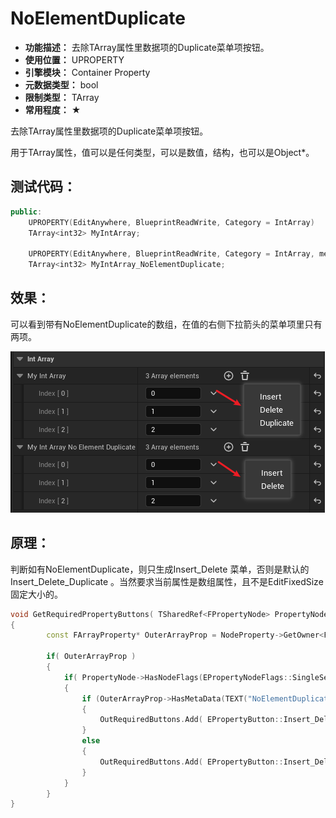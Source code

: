 ﻿# NoElementDuplicate

- **功能描述：** 去除TArray属性里数据项的Duplicate菜单项按钮。
- **使用位置：** UPROPERTY
- **引擎模块：** Container Property
- **元数据类型：** bool
- **限制类型：** TArray
- **常用程度：** ★

去除TArray属性里数据项的Duplicate菜单项按钮。

用于TArray属性，值可以是任何类型，可以是数值，结构，也可以是Object*。

## 测试代码：

```cpp
public:
	UPROPERTY(EditAnywhere, BlueprintReadWrite, Category = IntArray)
	TArray<int32> MyIntArray;

	UPROPERTY(EditAnywhere, BlueprintReadWrite, Category = IntArray, meta = (NoElementDuplicate))
	TArray<int32> MyIntArray_NoElementDuplicate;
```

## 效果：

可以看到带有NoElementDuplicate的数组，在值的右侧下拉箭头的菜单项里只有两项。

![Untitled](Untitled.png)

## 原理：

判断如有NoElementDuplicate，则只生成Insert_Delete 菜单，否则是默认的Insert_Delete_Duplicate 。当然要求当前属性是数组属性，且不是EditFixedSize固定大小的。

```cpp
void GetRequiredPropertyButtons( TSharedRef<FPropertyNode> PropertyNode, TArray<EPropertyButton::Type>& OutRequiredButtons, bool bUsingAssetPicker )
{
		const FArrayProperty* OuterArrayProp = NodeProperty->GetOwner<FArrayProperty>();

		if( OuterArrayProp )
		{
			if( PropertyNode->HasNodeFlags(EPropertyNodeFlags::SingleSelectOnly) && !(OuterArrayProp->PropertyFlags & CPF_EditFixedSize) )
			{
				if (OuterArrayProp->HasMetaData(TEXT("NoElementDuplicate")))
				{
					OutRequiredButtons.Add( EPropertyButton::Insert_Delete );
				}
				else
				{
					OutRequiredButtons.Add( EPropertyButton::Insert_Delete_Duplicate );
				}
			}
		}
}
```